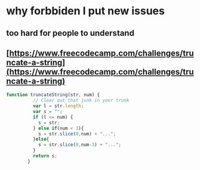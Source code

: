 #  why forbbiden I put new issues

## too hard for people to understand

## [https://www.freecodecamp.com/challenges/truncate-a-string](https://www.freecodecamp.com/challenges/truncate-a-string)
```js
function truncateString(str, num) {
		  // Clear out that junk in your trunk
		  var l = str.length;
		  var s = "";
		  if (l <= num) {
		  	s = str; 
		  } else if(num < 3){
		  	s = str.slice(0,num) + "...";
		  }else{
		  	s = str.slice(0,num-3) + "...";
		  }
		  return s;
		}
```
